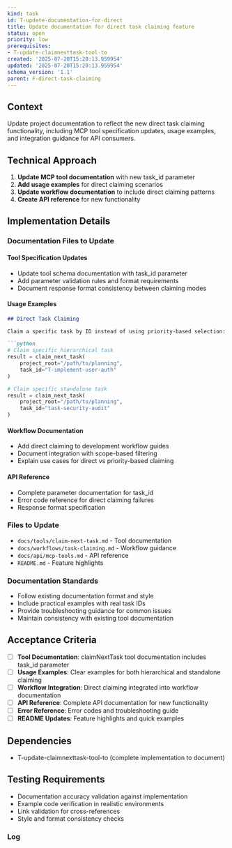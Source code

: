 ```yaml
---
kind: task
id: T-update-documentation-for-direct
title: Update documentation for direct task claiming feature
status: open
priority: low
prerequisites:
- T-update-claimnexttask-tool-to
created: '2025-07-20T15:20:13.959954'
updated: '2025-07-20T15:20:13.959954'
schema_version: '1.1'
parent: F-direct-task-claiming
---
```

## Context

Update project documentation to reflect the new direct task claiming functionality, including MCP tool specification updates, usage examples, and integration guidance for API consumers.

## Technical Approach

1. **Update MCP tool documentation** with new task_id parameter
2. **Add usage examples** for direct claiming scenarios
3. **Update workflow documentation** to include direct claiming patterns
4. **Create API reference** for new functionality

## Implementation Details

### Documentation Files to Update

#### Tool Specification Updates
- Update tool schema documentation with task_id parameter
- Add parameter validation rules and format requirements
- Document response format consistency between claiming modes

#### Usage Examples
```markdown
## Direct Task Claiming

Claim a specific task by ID instead of using priority-based selection:

```python
# Claim specific hierarchical task
result = claim_next_task(
    project_root="/path/to/planning",
    task_id="T-implement-user-auth"
)

# Claim specific standalone task  
result = claim_next_task(
    project_root="/path/to/planning", 
    task_id="task-security-audit"
)
```

#### Workflow Documentation
- Add direct claiming to development workflow guides
- Document integration with scope-based filtering
- Explain use cases for direct vs priority-based claiming

#### API Reference
- Complete parameter documentation for task_id
- Error code reference for direct claiming failures
- Response format specification

### Files to Update
- `docs/tools/claim-next-task.md` - Tool documentation
- `docs/workflows/task-claiming.md` - Workflow guidance
- `docs/api/mcp-tools.md` - API reference
- `README.md` - Feature highlights

### Documentation Standards
- Follow existing documentation format and style
- Include practical examples with real task IDs
- Provide troubleshooting guidance for common issues
- Maintain consistency with existing tool documentation

## Acceptance Criteria

- [ ] **Tool Documentation**: claimNextTask tool documentation includes task_id parameter
- [ ] **Usage Examples**: Clear examples for both hierarchical and standalone claiming
- [ ] **Workflow Integration**: Direct claiming integrated into workflow documentation
- [ ] **API Reference**: Complete API documentation for new functionality
- [ ] **Error Reference**: Error codes and troubleshooting guide
- [ ] **README Updates**: Feature highlights and quick examples

## Dependencies
- T-update-claimnexttask-tool-to (complete implementation to document)

## Testing Requirements
- Documentation accuracy validation against implementation
- Example code verification in realistic environments
- Link validation for cross-references
- Style and format consistency checks

### Log

